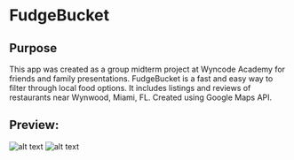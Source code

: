 # FudgeBucket

## Purpose

This app was created as a group midterm project at Wyncode Academy for friends and family presentations. FudgeBucket is a fast and easy way to filter through local food options. It includes listings and reviews of restaurants near Wynwood, Miami, FL. Created using Google Maps API.

## Preview: 

![alt text](http://i66.tinypic.com/2r2qjc8.png "FudgeBucket Home Screen")
![alt text](http://i63.tinypic.com/2nqh3zp.png "FudgeBucket")

